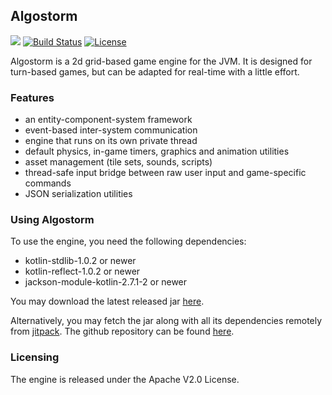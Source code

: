 ## Algostorm

[![](https://jitpack.io/v/andrei-heidelbacher/algostorm.svg)](https://jitpack.io/#andrei-heidelbacher/algostorm)
[![Build Status](https://travis-ci.org/andrei-heidelbacher/algostorm.png)](https://travis-ci.org/andrei-heidelbacher/algostorm)
[![License](http://img.shields.io/:license-apache-blue.svg?style=flat-square)](http://www.apache.org/licenses/LICENSE-2.0.html)

Algostorm is a 2d grid-based game engine for the JVM. It is designed for turn-based games, but can
be adapted for real-time with a little effort.

### Features
* an entity-component-system framework
* event-based inter-system communication
* engine that runs on its own private thread
* default physics, in-game timers, graphics and animation utilities
* asset management (tile sets, sounds, scripts)
* thread-safe input bridge between raw user input and game-specific commands
* JSON serialization utilities

### Using Algostorm
To use the engine, you need the following dependencies:
* kotlin-stdlib-1.0.2 or newer
* kotlin-reflect-1.0.2 or newer
* jackson-module-kotlin-2.7.1-2 or newer

You may download the latest released jar [here](https://github.com/andrei-heidelbacher/algostorm/releases).

Alternatively, you may fetch the jar along with all its dependencies remotely from [jitpack](https://jitpack.io).
The github repository can be found [here](https://github.com/andrei-heidelbacher/algostorm).

### Licensing
The engine is released under the Apache V2.0 License.
